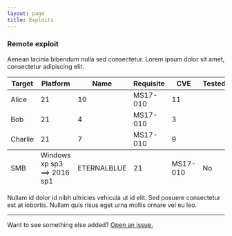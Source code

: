 ```yaml
---
layout: page
title: Exploits
---
```


### Remote exploit

Aenean lacinia bibendum nulla sed consectetur. Lorem ipsum dolor sit amet, consectetur adipiscing elit.

<table>
  <thead>
    <tr>
      <th>Target</th>
      <th>Platform</th>
      <th>Name</th>
      <th>Requisite</th>
      <th>CVE</th>
      <th>Tested</th>
    </tr>
  </thead>
  <tfoot>
    <tr>
      <td>SMB</td>
      <td>Windows xp sp3 ==> 2016 sp1</td>
      <td>ETERNALBLUE</td>
      <td>21</td>
      <td>MS17-010</td>
      <td>No</td>
    </tr>
  </tfoot>
  <tbody>
    <tr>
      <td>Alice</td>
      <td>21</td>
      <td>10</td>
      <td>MS17-010</td>
      <td>11</td>
    </tr>
    <tr>
      <td>Bob</td>
      <td>21</td>
      <td>4</td>
      <td>MS17-010</td>
      <td>3</td>
    </tr>
    <tr>
      <td>Charlie</td>
      <td>21</td>
      <td>7</td>
      <td>MS17-010</td>
      <td>9</td>
    </tr>
  </tbody>
</table>

Nullam id dolor id nibh ultricies vehicula ut id elit. Sed posuere consectetur est at lobortis. Nullam quis risus eget urna mollis ornare vel eu leo.

-----

Want to see something else added? <a href="https://github.com/poole/poole/issues/new">Open an issue.</a>
